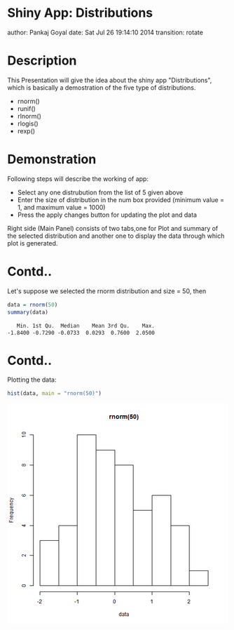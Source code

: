Shiny App: Distributions
========================================================
author: Pankaj Goyal
date: Sat Jul 26 19:14:10 2014
transition: rotate

Description
========================================================

This Presentation will give the idea about the shiny app "Distributions", which is basically a demostration of the five type of distributions.

- rnorm()
- runif()
- rlnorm()
- rlogis()
- rexp()

Demonstration
========================================================
Following steps will describe the working of app:

- Select any one distrubution from the list of 5 given above
- Enter the size of distribution in the num box provided (minimum value = 1, and maximum value = 1000)
- Press the apply changes button for updating the plot and data

Right side (Main Panel) consists of two tabs,one for Plot and summary of the selected distribution and another one to display the data through which plot is generated.

Contd..
========================================================
Let's suppose we selected the rnorm distribution and size = 50,
then

```r
data = rnorm(50)
summary(data)
```

```
   Min. 1st Qu.  Median    Mean 3rd Qu.    Max. 
-1.8400 -0.7290 -0.0733  0.0293  0.7600  2.0500 
```

Contd..
========================================================
Plotting the data:


```r
hist(data, main = "rnorm(50)")
```

![plot of chunk unnamed-chunk-2](Distributions-figure/unnamed-chunk-2.png) 
